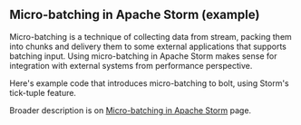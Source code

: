 ## Micro-batching in Apache Storm (example)

Micro-batching is a technique of collecting data from stream, packing them into chunks and 
delivery them to some external applications that supports batching input. Using micro-batching in 
Apache Storm makes sense for integration with external systems from performance perspective.

Here's example code that introduces micro-batching to bolt, using Storm's tick-tuple feature.

Broader description is on [Micro-batching in Apache Storm](http://notes.vault7.net/apache/storm/microbatching-in-apache-storm/) page.